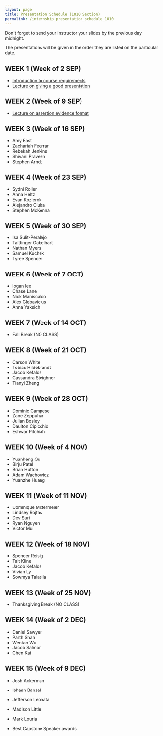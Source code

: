 ```yaml
---
layout: page
title: Presentation Schedule (1010 Section)
permalink: /internship_presentation_schedule_1010
---
```


Don't forget to send your instructor your slides by the previous day midnight.

The presentations will be given in the order they are listed on the particular date.

## WEEK 1 (Week of 2 SEP)

* [Introduction to course requirements](/internships/pdfs/lecture-on-presentations-internship.pdf)
* [Lecture on giving a good presentation](/internships/pdfs/lecture-on-presentations-internship.pdf)
 

## WEEK 2 (Week of 9 SEP)

* [Lecture on assertion evidence format](/internships/pdfs/lecture-on-assertion-evidence-format.pdf)

## WEEK 3 (Week of 16 SEP)
  
* Amy East
* Zachariah Feerrar
* Rebekah Jenkins
* Shivani Praveen
* Stephen Arndt

## WEEK 4 (Week of 23 SEP)

* Sydni Roller
* Anna Heltz
* Evan Kozierok
* Alejandro Ciuba
* Stephen McKenna

## WEEK 5 (Week of 30 SEP)

* Isa Sulit-Peralejo
* Taittinger Gabelhart
* Nathan Myers
* Samuel Kuchek
* Tyree Spencer

## WEEK 6 (Week of 7 OCT)

* logan lee
* Chase Lane
* Nick Maniscalco
* Alex Glebavicius
* Anna Yaksich

## WEEK 7 (Week of 14 OCT)

* Fall Break (NO CLASS)

## WEEK 8 (Week of 21 OCT)

* Carson White
* Tobias Hildebrandt
* Jacob Kefalos
* Cassandra Steighner
* Tianyi Zheng

## WEEK 9 (Week of 28 OCT)

* Dominic Campese
* Zane Zeppuhar
* Julian Bosley
* Daulton Cipicchio
* Eshwar Pitchiah

## WEEK 10 (Week of 4 NOV)

* Yuanheng Qu
* Birju Patel
* Brian Hutton
* Adam Wachowicz
* Yuanzhe Huang

## WEEK 11 (Week of 11 NOV)

* Dominique Mittermeier
* Lindsey Rojtas
* Dev Suri
* Ryan Nguyen
* Victor Mui

## WEEK 12 (Week of 18 NOV)

* Spencer Reisig
* Tait Kline
* Jacob Kefalos
* Vivian Ly
* Sowmya Talasila

## WEEK 13 (Week of 25 NOV)

* Thanksgiving Break (NO CLASS)

## WEEK 14 (Week of 2 DEC)

* Daniel Sawyer
* Parth Shah
* Wentao Wu
* Jacob Salmon
* Chen Kai
## WEEK 15 (Week of 9 DEC)

* Josh Ackerman
* Ishaan Bansal
* Jefferson Leonata
* Madison Little
* Mark Louria

* Best Capstone Speaker awards
